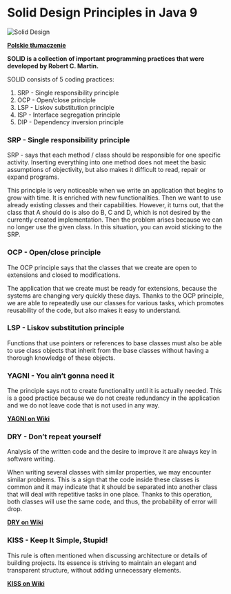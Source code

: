 # Solid Design Principles in Java 9
![Solid Design ](https://img.shields.io/badge/Solid_Design-Principles--in--Java-green.svg?longCache=true&style=for-the-badge)

**[Polskie tłumaczenie](https://github.com/jszlenk/Solid-Design-Principles-in-Java/blob/master/docs/READMEPL.md)**


**SOLID is a collection of important programming practices that were developed by Robert C. Martin.**

SOLID consists of 5 coding practices:

1. SRP - Single responsibility principle
2. OCP - Open/close principle
3. LSP - Liskov substitution principle
4. ISP - Interface segregation principle
5. DIP - Dependency inversion principle

### SRP - Single responsibility principle

SRP - says that each method / class should be responsible for one specific activity. Inserting everything into one method does not meet the basic assumptions of objectivity, but also makes it difficult to read, repair or expand programs.

This principle is very noticeable when we write an application that begins to grow with time. It is enriched with new functionalities. Then we want to use already existing classes and their capabilities. However, it turns out, that the class that A should do is also do B, C and D, which is not desired by the currently created implementation. Then the problem arises because we can no longer use the given class. In this situation, you can avoid sticking to the SRP.

### OCP - Open/close principle

The OCP principle says that the classes that we create are open to extensions and closed to modifications.

The application that we create must be ready for extensions, because the systems are changing very quickly these days. Thanks to the OCP principle, we are able to repeatedly use our classes for various tasks, which promotes reusability of the code, but also makes it easy to understand.

### LSP - Liskov substitution principle

Functions that use pointers or references to base classes must also be able to use class objects that inherit from the base classes without having a thorough knowledge of these objects.

### YAGNI - You ain’t gonna need it

The principle says not to create functionality until it is actually needed. This is a good practice because we do not create redundancy in the application and we do not leave code that is not used in any way.

**[YAGNI on Wiki](https://en.wikipedia.org/wiki/You_aren%27t_gonna_need_it)**

### DRY - Don’t repeat yourself

Analysis of the written code and the desire to improve it are always key in software writing.

When writing several classes with similar properties, we may encounter similar problems. This is a sign that the code inside these classes is common and it may indicate that it should be separated into another class that will deal with repetitive tasks in one place. Thanks to this operation, both classes will use the same code, and thus, the probability of error will drop.

**[DRY on Wiki](https://en.wikipedia.org/wiki/Don%27t_repeat_yourself)**

### KISS - Keep It Simple, Stupid!

This rule is often mentioned when discussing architecture or details of building projects. Its essence is striving to maintain an elegant and transparent structure, without adding unnecessary elements.

**[KISS on Wiki](https://en.wikipedia.org/wiki/KISS_principle)**